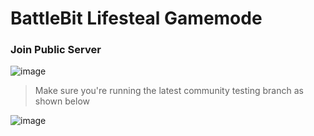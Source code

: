 # BattleBit Lifesteal Gamemode

### Join Public Server

![image](https://github.com/DasIschBims/BattleBitLifeSteal/assets/46683337/5d7a69a8-558b-4a72-a4ca-691d8e7175f9)

> Make sure you're running the latest community testing branch as shown below

![image](https://github.com/DasIschBims/BattleBitLifeSteal/assets/46683337/f87270c9-61c6-46af-9a87-1060bba55d7d)

